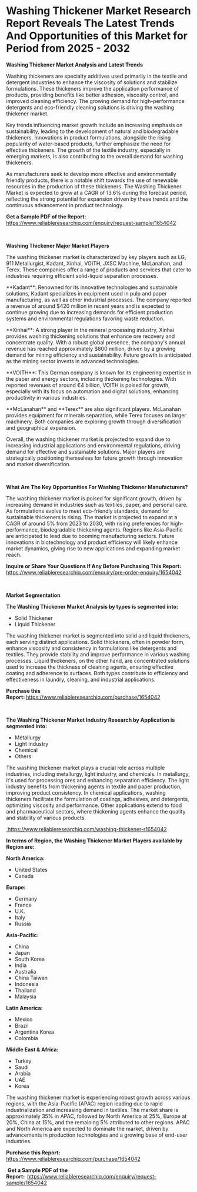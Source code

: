 <p><h1>Washing Thickener Market Research Report Reveals The Latest Trends And Opportunities of this Market for Period from 2025 - 2032</h1></p><p><strong>Washing Thickener Market Analysis and Latest Trends</strong></p>
<p><p>Washing thickeners are specialty additives used primarily in the textile and detergent industries to enhance the viscosity of solutions and stabilize formulations. These thickeners improve the application performance of products, providing benefits like better adhesion, viscosity control, and improved cleaning efficiency. The growing demand for high-performance detergents and eco-friendly cleaning solutions is driving the washing thickener market.</p><p>Key trends influencing market growth include an increasing emphasis on sustainability, leading to the development of natural and biodegradable thickeners. Innovations in product formulations, alongside the rising popularity of water-based products, further emphasize the need for effective thickeners. The growth of the textile industry, especially in emerging markets, is also contributing to the overall demand for washing thickeners.</p><p>As manufacturers seek to develop more effective and environmentally friendly products, there is a notable shift towards the use of renewable resources in the production of these thickeners. The Washing Thickener Market is expected to grow at a CAGR of 13.6% during the forecast period, reflecting the strong potential for expansion driven by these trends and the continuous advancement in product technology.</p></p>
<p><strong>Get a Sample PDF of the Report:&nbsp;</strong> <a href="https://www.reliableresearchiq.com/enquiry/request-sample/1654042?utm_campaign=2805&utm_medium=2&utm_source=Github&utm_content=ia&utm_term=18042025&utm_id=washing-thickener">https://www.reliableresearchiq.com/enquiry/request-sample/1654042</a></p>
<p>&nbsp;</p>
<p><strong>Washing Thickener Major Market Players</strong></p>
<p><p>The washing thickener market is characterized by key players such as LG, 911 Metallurgist, Kadant, Xinhai, VOITH, JXSC Machine, McLanahan, and Terex. These companies offer a range of products and services that cater to industries requiring efficient solid-liquid separation processes.</p><p>**Kadant**: Renowned for its innovative technologies and sustainable solutions, Kadant specializes in equipment used in pulp and paper manufacturing, as well as other industrial processes. The company reported a revenue of around $420 million in recent years and is expected to continue growing due to increasing demands for efficient production systems and environmental regulations favoring waste reduction.</p><p>**Xinhai**: A strong player in the mineral processing industry, Xinhai provides washing thickening solutions that enhance ore recovery and concentrate quality. With a robust global presence, the company's annual revenue has reached approximately $800 million, driven by a growing demand for mining efficiency and sustainability. Future growth is anticipated as the mining sector invests in advanced technologies.</p><p>**VOITH**: This German company is known for its engineering expertise in the paper and energy sectors, including thickening technologies. With reported revenues of around €4 billion, VOITH is poised for growth, especially with its focus on automation and digital solutions, enhancing productivity in various industries.</p><p>**McLanahan** and **Terex** are also significant players. McLanahan provides equipment for minerals separation, while Terex focuses on larger machinery. Both companies are exploring growth through diversification and geographical expansion.</p><p>Overall, the washing thickener market is projected to expand due to increasing industrial applications and environmental regulations, driving demand for effective and sustainable solutions. Major players are strategically positioning themselves for future growth through innovation and market diversification.</p></p>
<p>&nbsp;</p>
<p><strong>What Are The Key Opportunities For Washing Thickener Manufacturers?</strong></p>
<p><p>The washing thickener market is poised for significant growth, driven by increasing demand in industries such as textiles, paper, and personal care. As formulations evolve to meet eco-friendly standards, demand for sustainable thickeners is rising. The market is projected to expand at a CAGR of around 5% from 2023 to 2030, with rising preferences for high-performance, biodegradable thickening agents. Regions like Asia-Pacific are anticipated to lead due to booming manufacturing sectors. Future innovations in biotechnology and product efficiency will likely enhance market dynamics, giving rise to new applications and expanding market reach.</p></p>
<p><strong>Inquire or Share Your Questions If Any Before Purchasing This Report:</strong> <a href="https://www.reliableresearchiq.com/enquiry/pre-order-enquiry/1654042?utm_campaign=2805&utm_medium=2&utm_source=Github&utm_content=ia&utm_term=18042025&utm_id=washing-thickener">https://www.reliableresearchiq.com/enquiry/pre-order-enquiry/1654042</a></p>
<p>&nbsp;</p>
<p><strong>Market Segmentation</strong></p>
<p><strong>The Washing Thickener Market Analysis by types is segmented into:</strong></p>
<p><ul><li>Solid Thickener</li><li>Liquid Thickener</li></ul></p>
<p><p>The washing thickener market is segmented into solid and liquid thickeners, each serving distinct applications. Solid thickeners, often in powder form, enhance viscosity and consistency in formulations like detergents and textiles. They provide stability and improve performance in various washing processes. Liquid thickeners, on the other hand, are concentrated solutions used to increase the thickness of cleaning agents, ensuring effective coating and adherence to surfaces. Both types contribute to efficiency and effectiveness in laundry, cleaning, and industrial applications.</p></p>
<p><strong>Purchase this Report:&nbsp;</strong><a href="https://www.reliableresearchiq.com/purchase/1654042?utm_campaign=2805&utm_medium=2&utm_source=Github&utm_content=ia&utm_term=18042025&utm_id=washing-thickener">https://www.reliableresearchiq.com/purchase/1654042</a></p>
<p>&nbsp;</p>
<p><strong>The Washing Thickener Market Industry Research by Application is segmented into:</strong></p>
<p><ul><li>Metallurgy</li><li>Light Industry</li><li>Chemical</li><li>Others</li></ul></p>
<p><p>The washing thickener market plays a crucial role across multiple industries, including metallurgy, light industry, and chemicals. In metallurgy, it's used for processing ores and enhancing separation efficiency. The light industry benefits from thickening agents in textile and paper production, improving product consistency. In chemical applications, washing thickeners facilitate the formulation of coatings, adhesives, and detergents, optimizing viscosity and performance. Other applications extend to food and pharmaceutical sectors, where thickening agents enhance the quality and stability of various products.</p></p>
<p><a href="https://www.reliableresearchiq.com/washing-thickener-r1654042?utm_campaign=2805&utm_medium=2&utm_source=Github&utm_content=ia&utm_term=18042025&utm_id=washing-thickener">&nbsp;https://www.reliableresearchiq.com/washing-thickener-r1654042</a></p>
<p><strong>In terms of Region, the Washing Thickener Market Players available by Region are:</strong></p>
<p>
    <p> <strong> North America: </strong>
        <ul>
            <li>United States</li>
            <li>Canada</li>
        </ul>
        </p> 
    <p> <strong> Europe: </strong>
        <ul>
            <li>Germany</li>
            <li>France</li>
            <li>U.K.</li>
            <li>Italy</li>
            <li>Russia</li>
        </ul>
        </p> 
    <p> <strong> Asia-Pacific: </strong>
        <ul>
            <li>China</li>
            <li>Japan</li>
            <li>South Korea</li>
            <li>India</li>
            <li>Australia</li>
            <li>China Taiwan</li>
            <li>Indonesia</li>
            <li>Thailand</li>
            <li>Malaysia</li>
        </ul>
        </p> 
    <p> <strong> Latin America: </strong>
        <ul>
            <li>Mexico</li>
            <li>Brazil</li>
            <li>Argentina Korea</li>
            <li>Colombia</li>
        </ul>
        </p> 
    <p> <strong> Middle East & Africa: </strong>
        <ul>
            <li>Turkey</li>
            <li>Saudi</li>
            <li>Arabia</li>
            <li>UAE</li>
            <li>Korea</li>
        </ul>
    </p>
    </p>
<p><p>The washing thickener market is experiencing robust growth across various regions, with the Asia-Pacific (APAC) region leading due to rapid industrialization and increasing demand in textiles. The market share is approximately 35% in APAC, followed by North America at 25%, Europe at 20%, China at 15%, and the remaining 5% attributed to other regions. APAC and North America are expected to dominate the market, driven by advancements in production technologies and a growing base of end-user industries.</p></p>
<p><strong>Purchase this Report: </strong><a href="https://www.reliableresearchiq.com/purchase/1654042?utm_campaign=2805&utm_medium=2&utm_source=Github&utm_content=ia&utm_term=18042025&utm_id=washing-thickener">https://www.reliableresearchiq.com/purchase/1654042</a></p>
<p>&nbsp;<strong>Get a Sample PDF of the Report:&nbsp;&nbsp;</strong><a href="https://www.reliableresearchiq.com/enquiry/request-sample/1654042?utm_campaign=2805&utm_medium=2&utm_source=Github&utm_content=ia&utm_term=18042025&utm_id=washing-thickener">https://www.reliableresearchiq.com/enquiry/request-sample/1654042</a></p>
<p><strong></strong></p>
<p><p></p><p></p><p></p></p>